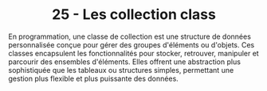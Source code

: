 <h1 align="center" id="title">
25 - Les collection class
</h1>
<p id="description"> 
En programmation, une classe de collection est une structure de données personnalisée conçue
pour gérer des groupes d'éléments ou d'objets.
Ces classes encapsulent les fonctionnalités pour stocker, retrouver, manipuler et parcourir des
ensembles d'éléments.
Elles offrent une abstraction plus sophistiquée que les tableaux ou structures simples, permettant
une gestion plus flexible et plus puissante des données.
</p>